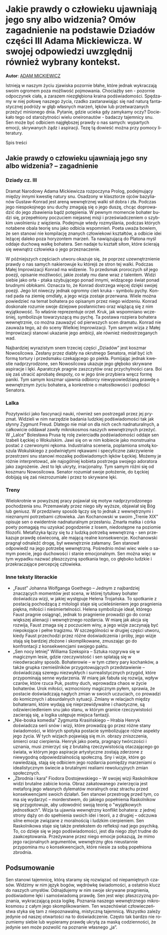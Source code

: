 # Jakie prawdy o człowieku ujawniają jego sny albo widzenia? Omów zagadnienie na podstawie Dziadów części III Adama Mickiewicza. W swojej odpowiedzi uwzględnij również wybrany kontekst.

**Autor**: [ADAM MICKIEWICZ](https://poezja.org/wz/Adam_Mickiewicz/)

Ist­nie­ją w na­szym ży­ciu zja­wi­ska po­zor­nie bła­he, któ­re jed­nak wy­kra­cza­ją swo­im ogro­mem poza moż­li­wość poj­mo­wa­nia. Cho­ciaż­by sen - pozornie odpoczynek ciała, a za­ra­zem nie­zgłę­bio­na kra­ina pod­świa­do­mo­ści. Spę­dza­my w niej po­ło­wę na­sze­go ży­cia, rzad­ko za­sta­na­wia­jąc się nad na­tu­rą fan­ta­stycz­nej podróży w głąb własnych marzeń, lęków lub przetwarzanych przeżyć minionego dnia. Py­ta­nie, gdzie ucie­ka gdy za­my­ka­my oczy? Do­cie­ka­ło tego od sta­ro­żyt­no­ści wie­lu one­iro­nau­tów - ba­da­czy ta­jem­ni­cy snu. Sen może być od­bi­ciem naj­głęb­szej praw­dy o nas sa­mych: wypartych emocji, skrywanych żądz i aspiracji. Tezę tą do­wieść moż­na przy po­mo­cy li­te­ra­tu­ry.

Spis treści



## Jakie prawdy o człowieku ujawniają jego sny albo widzenia? – zagadnienie

### Dziady cz. III

Dra­mat Na­ro­do­wy Ada­ma Mic­kie­wi­cza roz­po­czy­na Prolog, podejmujący między innymi kwestię natury snu. Osa­dzo­ny w klasz­to­rze oj­ców ba­zy­lia­nów Gustaw-Konrad jest are­ną we­wnętrz­nej walki sił dobra i zła. Pod­czas jego nie­spo­koj­ne­go snu du­chy zmagają się o jego duszę, chcąc do­pro­wa­dzić do jego zba­wie­nia bądź po­tę­pie­nia. W pew­nym mo­men­cie bo­ha­ter bu­dzi się, prze­peł­nio­ny po­czu­ciem nie­ja­snej mi­sji i prze­świad­cze­niem o szyb­kim uwol­nie­niu z wię­zie­nia. Po­dej­mu­je wte­dy roz­my­śla­nia, pod­czas któ­rych no­ta­be­ne oba­la teo­rię snu jako od­bi­cia wspo­mnień. Po­eta uwa­ża bo­wiem, że sen sta­no­wi nie kom­pi­la­cję zna­nych czło­wie­ko­wi kształ­tów, a odbicie idei leżącej daleko poza horyzontem marzeń. Ta na­wią­zu­ją­cą do Pla­to­na myśl od­da­je du­cho­wą wal­kę bo­ha­te­ra. Sen nadaje tu kształt siłom, które ścierają się wewnątrz człowieka o jego przeznaczenie.

W póź­niej­szych czę­ściach utwo­ru oka­zu­je się, że po­przez uze­wnętrz­nie­nie praw­dy o nas sa­mych na­kie­ro­wu­je ku któ­rejś ze stron tej wal­ki. Pod­czas Małej Improwizacji Kon­rad ma widzenie. To przed­smak pro­ro­czych sił jego po­ezji, opi­sa­nie moż­li­wo­ści, ja­kie zo­sta­ły mu dane wraz z ta­len­tem. Wi­dzi sie­bie jako orła - pta­ka szy­bu­ją­ce­go po­nad in­ny­mi, wi­dzą­ce­go świat po­nad brud­ny­mi ob­ło­ka­mi. Ozna­cza to, że Konrad dostrzega więcej dzięki swojej poezji. Jego lot ni­we­czy jed­nak ogromny cień kruka - symbolu pychy. Kon­rad pada na zie­mię omdla­ły, a jego wizja zostaje przerwana. Wie­le moż­na po­wie­dzieć na te­mat bo­ha­te­ra po opi­sa­nym przez nie­go wi­dze­niu. Kon­rad do­sko­na­le ro­zu­mie swo­je dzie­jo­we posłannictwo oraz wią­żą­cą się z nim wyjątkowość. To wła­śnie re­pre­zen­tu­je orzeł. Kruk, jak wspo­mnia­no wcze­śniej, sym­bo­li­zu­je to­wa­rzy­szą­cą mu py­chę. Ta po­sta­wa roz­pie­ra bo­ha­te­ra we­wnętrz­nie, co moż­na za­uwa­żyć od pierw­szych scen dra­ma­tu. Kon­rad nie za­uwa­ża tego, aż do sce­ny Wielkiej Improwizacji. Tym sa­mym wi­zja z Ma­łej Im­pro­wi­za­cji sta­no­wi uka­za­nie jego am­bi­cji, ale rów­nież nie­do­strze­ga­nych wad.



Naj­bar­dziej wyrazistym snem trze­ciej czę­ści „Dzia­dów” jest koszmar Nowosilcowa. Ze­sła­ny przez dia­bły na okrutnego Senatora, miał być ich formą tortury i przedsmaku czekającego go piekła. Po­mi­ja­jąc jed­nak kwe­stie nad­przy­ro­dzo­ne, sen No­wo­sil­co­wa uka­zu­je jego głę­bo­ko skry­wa­ne aspi­ra­cje i lęki. Apa­rat­czyk pra­gnie za­szczy­tów oraz przy­chyl­no­ści cara. Boi się zaś utra­cić apro­ba­tę de­spo­ty, co w jego śnie przy­bie­ra wręcz for­mę paniki. Tym sa­mym kosz­mar ujawnia odbiorcy niewypowiedzianą prawdę o we­wnętrz­nym ży­ciu bo­ha­te­ra, a kon­kret­nie o małostkowości i podłości Senatora.

### Lalka

Po­zy­ty­wi­ści jako fa­scy­na­cji na­uki, rów­nież sen po­strze­ga­li przez jej pry­zmat. Wi­dzie­li w nim narzędzie badania ludzkiej podświadomości tak jak słyn­ny Zyg­munt Freud. Dla­te­go nie miał on dla nich cech nad­na­tu­ral­nych, a cał­ko­wi­cie od­da­wał za­wi­ły mi­kro­ko­smos na­szych we­wnętrz­nych prze­żyć. W „Lal­ce” Bo­le­sła­wa Pru­sa tę rolę zwier­cia­dła pod­świa­do­mo­ści od­da­je sen Izabeli Łęckiej o Wo­kul­skim. Jawi się on w nim ko­bie­cie jako mon­stru­al­na po­stać z czer­wo­ny­mi rę­ko­ma. In­du­strial­na sce­ne­ria, po­pla­mio­na smo­łą ko­szu­la Wo­kul­skie­go z pod­wi­nię­ty­mi rę­ka­wa­mi i spe­cy­ficz­ne za­krzy­wie­nie prze­strze­ni snu sta­no­wi mo­zai­kę pod­świa­do­mych lę­ków Łęc­kiej. Mo­że­my je róż­nie in­ter­pre­to­wać, ale naj­ogól­niej kobieta postrzega swojego adoratora jako zagrożenie. Jest to lęk ukryty, irracjonalny. Tym sa­mym róż­ni się od kosz­ma­ru No­wo­sil­co­wa. Se­na­tor ro­zu­miał swo­je po­ło­że­nie, do Łęckiej dobijają się zaś niezrozumiałe i przez to skrywane lęki.



### Treny

Wie­lo­krot­nie w po­wyż­szej pra­cy po­ja­wiał się mo­tyw nadprzyrodzonego pochodzenia snu. Prze­ma­wia­ły przez nie­go siły wyż­sze, ob­ja­wiał się Bóg lub ge­niusz. W prze­dziw­ny spo­sób łą­czy się to jed­nak z we­wnętrz­ny­mi i nie­zna­ny­mi po­trze­ba­mi czło­wie­ka. Jan Ko­cha­now­ski w swo­im „Trenie XIX” opi­su­je sen o ewi­dent­nie nad­na­tu­ral­nym prze­sła­niu. Zmarła matka i córka poety pomagają mu uzyskać pogodzenie z losem, nie­do­stęp­ne na po­zio­mie fi­lo­zo­fii. Metafizyka łączy się tu z ludzką potrzebą wewnętrzną - sen prze­ka­zu­je praw­dę oświe­co­ną, ale ma­ją­cą re­al­ne kon­se­kwen­cje. Ko­cha­now­ski pra­gnął od­na­leźć dro­gę, był we­wnętrz­nie za­ła­ma­ny. Sen sta­no­wił odpowiedź na jego potrzebę wewnętrzną. Po­śred­nio mówi wiec wie­le o sa­mym po­ecie, jego du­cho­wo­ści i sta­nie emo­cjo­nal­nym. Sen moż­na więc w tym wy­pad­ku na­zwać płasz­czy­zną spo­tka­nia tego, co głę­bo­ko ludz­kie i prze­kra­cza­ją­ce per­cep­cję czło­wie­ka.

### Inne teksty literackie

- „Faust” Johanna Wolfganga Goethego – Jednym z najbardziej znaczących momentów jest scena, w której tytułowy bohater doświadcza wizji, w jakiej występuje Helena Trojańska. To spotkanie z postacią pochodzącą z mitologii staje się ucieleśnieniem jego pragnienia piękna, miłości i nieśmiertelności. Helena symbolizuje ideał, którego Faust pragnie osiągnąć, jednak to pragnienie prowadzi go do coraz większej alienacji i wewnętrznego rozdarcia. W miarę jak akcja się rozwija, Faust zmaga się z poczuciem winy, a jego wizje zaczynają być niepokojące i pełne tragizmu. W szczególności w drugiej części utworu, kiedy Faust przechodzi przez różne doświadczenia i próby, jego wizje stają się bardziej złożone i skomplikowane, zmuszając go do konfrontacji z konsekwencjami swojego paktu.
- „Sen nocy letniej” Williama Szekspira – Sztuka rozgrywa się w magicznym lesie, gdzie rzeczywistość i sen splatają się w nieodwracalny sposób. Bohaterowie – w tym cztery pary kochanków, a także grupka rzemieślników przygotowujących przedstawienie – doświadczają szeregu niezwykłych i surrealistycznych przygód, które przypominają senne wydarzenia. W miarę jak fabuła się rozwija, wpływ czarów, które rzuca Puk, psotny duch, wprowadza chaos w życie bohaterów. Urok miłości, wzmocniony magicznym pyłem, sprawia, że postacie doświadczają nagłych zmian w swoich uczuciach, co prowadzi do komicznych i absurdalnych sytuacji. Zmiany w relacjach między bohaterami, które wydają się nieprzewidywalne i chaotyczne, są odzwierciedleniem snu jako stanu, w którym granice rzeczywistości zacierają się, a logika ustępuje miejsca fantazji.
- „Nie-boska komedia” Zygmunta Krasińskiego – Hrabia Henryk doświadcza serii snów i wizji, które prowadzą go przez różne stany świadomości, w których spotyka postacie symbolizujące różne aspekty jego życia. W tych wizjach pojawiają się m.in. obrazy zniszczenia, śmierci oraz cierpienia. Henryk jako poeta, pragnący twórczości i uznania, musi zmierzyć się z brutalną rzeczywistością otaczającego go świata, w którym jego aspiracje artystyczne zostają zderzone z niewygodną odpowiedzialnością społeczną. Sny i wizje, które go nawiedzają, stają się odbiciem jego rozdarcia pomiędzy marzeniami o idealistycznym świecie a brutalnymi realiami rewolucyjnych zmian społecznych.
- „Zbrodnia i kara” Fiodora Dostojewskiego – W swojej wizji Raskolnikow widzi brutalne zabicie konia. Obraz zakatowanego zwierzęcia jest metaforą jego własnych dylematów moralnych oraz strachu przed konsekwencjami swoich działań. Sen stanowi przestrogę przed tym, co ma się wydarzyć – morderstwem, do jakiego popełnienia Raskolnikow się przygotowuje, aby udowodnić swoją teorię o "wyjątkowych jednostkach". Wizja ta ujawnia wewnętrzny konflikt bohatera: z jednej strony dąży on do spełnienia swoich idei i teorii, a z drugiej – odczuwa silne emocje związane z moralnością i ludzkim cierpieniem. Sen Raskolnikowa staje się także pretekstem do refleksji nad jego psychiką. To, co dzieje się w jego podświadomości, jest dla niego zbyt trudne do zaakceptowania. Przeżywane przez niego emocje pokazują, że mimo jego racjonalnych argumentów, wewnętrzny głos nieustannie przypomina mu o konsekwencjach, które niesie za sobą popełniona zbrodnia.

## Podsumowanie

Sen sta­no­wi ta­jem­ni­cę, któ­rą sta­ra­my się roz­wią­zać od nie­pa­mięt­nych cza­sów. Wi­dzi­my w nim ję­zyk bo­gów, wę­drów­kę świa­do­mo­ści, a ostat­nio klucz do na­szych umy­słów. Od­naj­du­je­my w nim swo­je skrywane pragnienia, podświadome lęki i samoświadomą prawdę. Sen jest więc płasz­czy­zną po­zna­nia, wy­kra­cza­ją­cą poza lo­gi­kę. Po­zna­nia na­sze­go we­wnętrz­ne­go mi­kro­ko­smo­su z ca­łym jego skom­pli­ko­wa­niem. Ten wszech­świat czło­wie­czeń­stwa sty­ka się tam z nie­po­zna­wal­ną, mi­stycz­ną tajemnicą. Wszyst­ko za­le­ży je­dy­nie od na­szej otwar­to­ści na to do­świad­cze­nie. Czę­sto tak bar­dzo nie ro­zu­mie­my sie­bie lub wy­pie­ra­my praw­dę ukry­tą za ma­ską co­dzien­no­ści, że je­dy­nie sen może po­zwo­lić na po­zna­nie wła­sne­go „ja”.

